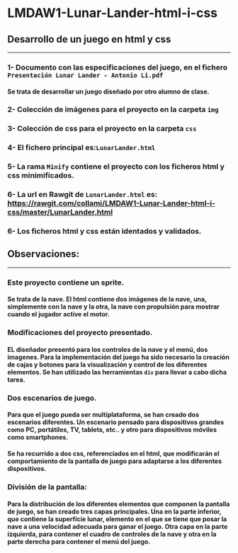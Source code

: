 # LMDAW1-Lunar-Lander-html-i-css

## Desarrollo de un juego en html y css
---
### 1- Documento con las especificaciones del juego, en el fichero `Presentación Lunar Lander - Antonio Li.pdf`
#### Se trata de desarrollar un juego diseñado por otro alumno de clase.
### 2- Colección de imágenes para el proyecto en la carpeta `img`
### 3- Colección de css para el proyecto en la carpeta `css`
### 4- El fichero principal es:`LunarLander.html`
### 5- La rama `Minify` contiene el proyecto con los ficheros html y css minimificados.
### 6- La url en Rawgit de `LunarLander.html` es: https://rawgit.com/collami/LMDAW1-Lunar-Lander-html-i-css/master/LunarLander.html
### 6- Los ficheros html y css están identados y validados.


## Observaciones:
---
### Este proyecto contiene un sprite.
#### Se trata de la nave. El html contiene dos imágenes de la nave, una, simplemente con la nave y la otra, la nave con propulsión para mostrar cuando el jugador active el motor.
### Modificaciones del proyecto presentado.
#### EL diseñador presentó para los controles de la nave y el menú, dos imagenes. Para la implementación del juego ha sido necesario la creación de cajas y botones para la visualización y control de los diferentes elementos. Se han utilizado las herramientas `div` para llevar a cabo dicha tarea.
### Dos escenarios de juego.
#### Para que el juego pueda ser multiplataforma, se han creado dos escenarios diferentes. Un escenario pensado para dispositivos grandes como PC, portátiles, TV, tablets, etc.. y otro para dispositivos móviles como smartphones.
#### Se ha recurrido a dos css, referenciados en el html, que modificarán el comportamiento de la pantalla de juego para adaptarse a los diferentes dispositivos.
### División de la pantalla:
#### Para la distribución de los diferentes elementos que componen la pantalla de juego, se han creado tres capas principales. Una en la parte inferior, que contiene la superfície lunar, elemento en el que se tiene que posar la nave a una velocidad adecuada para ganar el juego. Otra capa en la parte izquierda, para contener el cuadro de controles de la nave y otra en la parte derecha para contener el menú del juego. 
